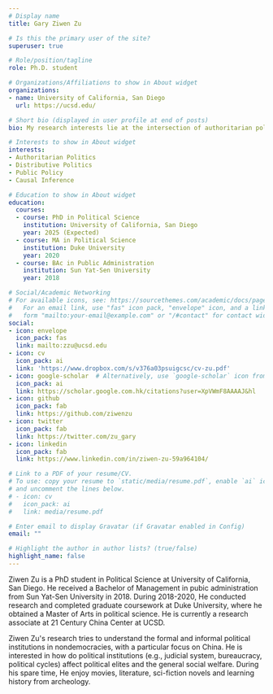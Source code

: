 ```yaml
---
# Display name
title: Gary Ziwen Zu

# Is this the primary user of the site?
superuser: true

# Role/position/tagline
role: Ph.D. student

# Organizations/Affiliations to show in About widget
organizations:
- name: University of California, San Diego
  url: https://ucsd.edu/

# Short bio (displayed in user profile at end of posts)
bio: My research interests lie at the intersection of authoritarian politics, public policy and redistributive politics.

# Interests to show in About widget
interests:
- Authoritarian Politics
- Distributive Politics
- Public Policy
- Causal Inference

# Education to show in About widget
education:
  courses:
  - course: PhD in Political Science
    institution: University of California, San Diego
    year: 2025 (Expected)
  - course: MA in Political Science
    institution: Duke University
    year: 2020
  - course: BAc in Public Administration
    institution: Sun Yat-Sen University
    year: 2018

# Social/Academic Networking
# For available icons, see: https://sourcethemes.com/academic/docs/page-builder/#icons
#   For an email link, use "fas" icon pack, "envelope" icon, and a link in the
#   form "mailto:your-email@example.com" or "/#contact" for contact widget.
social:
- icon: envelope
  icon_pack: fas
  link: mailto:zzu@ucsd.edu
- icon: cv
  icon_pack: ai
  link: 'https://www.dropbox.com/s/v376a03psuigcsc/cv-zu.pdf'
- icon: google-scholar  # Alternatively, use `google-scholar` icon from `ai` icon pack; graduation-cap
  icon_pack: ai
  link: https://scholar.google.com.hk/citations?user=XpVWmF8AAAAJ&hl
- icon: github
  icon_pack: fab
  link: https://github.com/ziwenzu
- icon: twitter
  icon_pack: fab
  link: https://twitter.com/zu_gary
- icon: linkedin
  icon_pack: fab
  link: https://www.linkedin.com/in/ziwen-zu-59a964104/

# Link to a PDF of your resume/CV.
# To use: copy your resume to `static/media/resume.pdf`, enable `ai` icons in `params.toml`, 
# and uncomment the lines below.
# - icon: cv
#   icon_pack: ai
#   link: media/resume.pdf

# Enter email to display Gravatar (if Gravatar enabled in Config)
email: ""

# Highlight the author in author lists? (true/false)
highlight_name: false
---
```


Ziwen Zu is a PhD student in Political Science at University of California, San Diego. He received a Bachelor of Management in pubic administration from Sun Yat-Sen University in 2018. During 2018-2020, He conducted research and completed graduate coursework at Duke University, where he obtained a Master of Arts in political science. He is currently a research associate at 21 Century China Center at UCSD.

Ziwen Zu's research tries to understand the formal and informal political institutions in nondemocracies, with a particular focus on China. He is interested in how do political institutions (e.g., judicial system, bureaucracy, political cycles) affect political elites and the general social welfare. During his spare time, He enjoy movies, literature, sci-fiction novels and learning history from archeology.



<!-- {{< icon name="download" pack="fas" >}} Download my {{< staticref "media/demo_resume.pdf" "newtab" >}}resumé{{< /staticref >}}. -->

